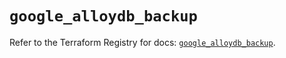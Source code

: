 # `google_alloydb_backup`

Refer to the Terraform Registry for docs: [`google_alloydb_backup`](https://registry.terraform.io/providers/hashicorp/google/6.21.0/docs/resources/alloydb_backup).
